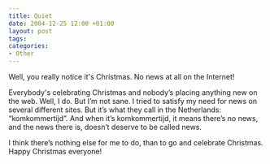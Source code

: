 ```yaml
---
title: Quiet
date: 2004-12-25 12:00 +01:00
layout: post
tags:
categories:
- Other
---
```

Well, you really notice it's Christmas. No news at all on the Internet!

Everybody's celebrating Christmas and nobody’s placing anything new on the web. Well, I do. But I’m not sane. I tried to satisfy my need for news on several different sites. But it’s what they call in the Netherlands: “komkommertijd”. And when it’s komkommertijd, it means there’s no news, and the news there is, doesn’t deserve to be called news.

I think there’s nothing else for me to do, than to go and celebrate Christmas. Happy Christmas everyone!